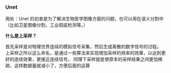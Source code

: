 ### Unet

用处：Unet 的初衷是为了解决生物医学图像方面的问题，也可以用在语义分割中（比如卫星图像分割，工业瑕疵检测等。）

**什么是上采样？**

首先采样是对物理世界连续的模拟信号采集，然后生成离散的数字信号的过程。
上采样之所以这么命名，是通过一些算法来实现增加采样的频率的效果，以达到更好的连续效果，更接近连续信号。
同理下采样就是使原本的采样结果之间更加稀疏，这样数据量就减小了，方便后面的运算 